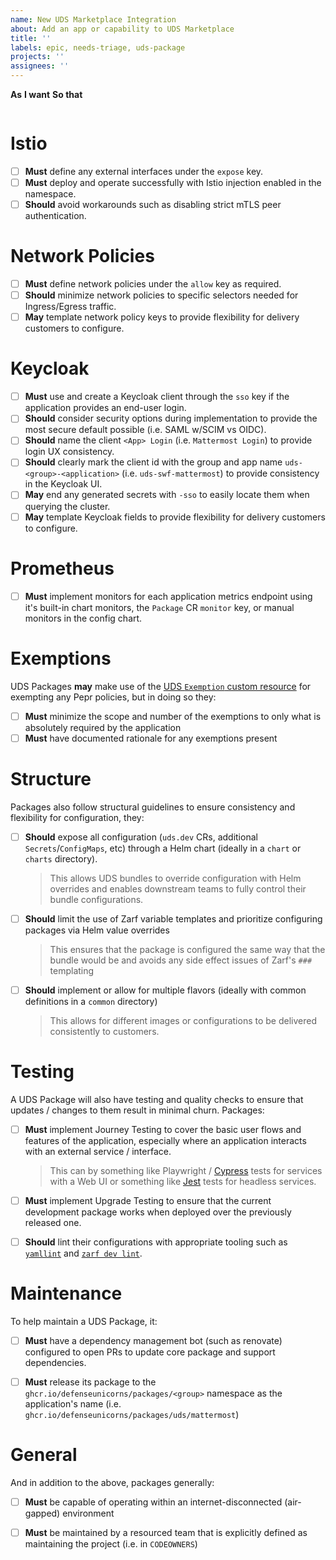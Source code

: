 ```yaml
---
name: New UDS Marketplace Integration
about: Add an app or capability to UDS Marketplace
title: ''
labels: epic, needs-triage, uds-package
projects: ''
assignees: ''
---
```


**As** <!-- Persona -->
**I want** <!-- Some tool/resource/solution -->
**So that** <!-- I can achieve my outcome/objective -->


```[tasklist]

```

<!-- The following tasks are common and suggested to be evaluated when considering a new integration. -->


# Istio

- [ ] **Must** define any external interfaces under the `expose` key.
- [ ] **Must** deploy and operate successfully with Istio injection enabled in the namespace.
- [ ] **Should** avoid workarounds such as disabling strict mTLS peer authentication.

# Network Policies

- [ ] **Must** define network policies under the `allow` key as required.
- [ ] **Should** minimize network policies to specific selectors needed for Ingress/Egress traffic.
- [ ] **May** template network policy keys to provide flexibility for delivery customers to configure.

# Keycloak

- [ ] **Must** use and create a Keycloak client through the `sso` key if the application provides an end-user login.
- [ ] **Should** consider security options during implementation to provide the most secure default possible (i.e. SAML w/SCIM vs OIDC).
- [ ] **Should** name the client `<App> Login` (i.e. `Mattermost Login`) to provide login UX consistency.
- [ ] **Should** clearly mark the client id with the group and app name `uds-<group>-<application>` (i.e. `uds-swf-mattermost`) to provide consistency in the Keycloak UI.
- [ ] **May** end any generated secrets with `-sso` to easily locate them when querying the cluster.
- [ ] **May** template Keycloak fields to provide flexibility for delivery customers to configure.

# Prometheus

- [ ] **Must** implement monitors for each application metrics endpoint using it's built-in chart monitors, the `Package` CR `monitor` key, or manual monitors in the config chart.

# Exemptions

UDS Packages **may** make use of the [UDS `Exemption` custom resource](https://github.com/defenseunicorns/uds-core/blob/main/src/pepr/operator/README.md#example-uds-exemption-cr) for exempting any Pepr policies, but in doing so they:

- [ ] **Must** minimize the scope and number of the exemptions to only what is absolutely required by the application
- [ ] **Must** have documented rationale for any exemptions present

# Structure

Packages also follow structural guidelines to ensure consistency and flexibility for configuration, they:

- [ ] **Should** expose all configuration (`uds.dev` CRs, additional `Secrets`/`ConfigMaps`, etc) through a Helm chart (ideally in a `chart` or `charts` directory).
  > This allows UDS bundles to override configuration with Helm overrides and enables downstream teams to fully control their bundle configurations.

- [ ] **Should** limit the use of Zarf variable templates and prioritize configuring packages via Helm value overrides
  > This ensures that the package is configured the same way that the bundle would be and avoids any side effect issues of Zarf's `###` templating

- [ ] **Should** implement or allow for multiple flavors (ideally with common definitions in a `common` directory)
  > This allows for different images or configurations to be delivered consistently to customers.

# Testing

A UDS Package will also have testing and quality checks to ensure that updates / changes to them result in minimal churn.  Packages:

- [ ] **Must** implement Journey Testing to cover the basic user flows and features of the application, especially where an application interacts with an external service / interface.
  > This can by something like Playwright / [Cypress](https://github.com/defenseunicorns/uds-identity-config/tree/main/src/test/cypress) tests for services with a Web UI or something like [Jest](https://github.com/defenseunicorns/uds-package-gitlab-runner/tree/main/test) tests for headless services.

- [ ] **Must** implement Upgrade Testing to ensure that the current development package works when deployed over the previously released one.

- [ ] **Should** lint their configurations with appropriate tooling such as [`yamllint`](https://github.com/adrienverge/yamllint) and [`zarf dev lint`](https://docs.zarf.dev/commands/zarf_dev_lint/).


# Maintenance

To help maintain a UDS Package, it:

- [ ] **Must** have a dependency management bot (such as renovate) configured to open PRs to update core package and support dependencies.

- [ ] **Must** release its package to the `ghcr.io/defenseunicorns/packages/<group>` namespace as the application's name (i.e. `ghcr.io/defenseunicorns/packages/uds/mattermost`)

# General

And in addition to the above, packages generally:

- [ ] **Must** be capable of operating within an internet-disconnected (air-gapped) environment

- [ ] **Must** be maintained by a resourced team that is explicitly defined as maintaining the project (i.e. in `CODEOWNERS`)
